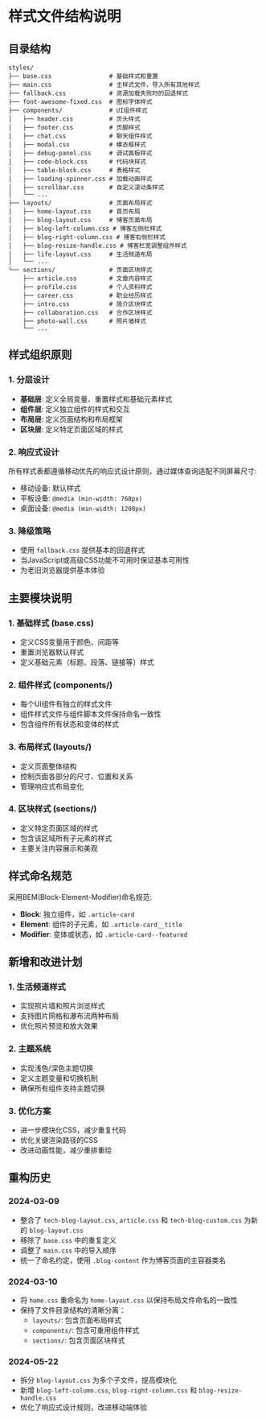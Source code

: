 # 样式文件结构说明

## 目录结构

```
styles/
├── base.css                # 基础样式和重置
├── main.css                # 主样式文件，导入所有其他样式
├── fallback.css            # 资源加载失败时的回退样式
├── font-awesome-fixed.css  # 图标字体样式
├── components/             # UI组件样式
│   ├── header.css          # 页头样式
│   ├── footer.css          # 页脚样式
│   ├── chat.css            # 聊天组件样式
│   ├── modal.css           # 模态框样式
│   ├── debug-panel.css     # 调试面板样式
│   ├── code-block.css      # 代码块样式
│   ├── table-block.css     # 表格样式
│   ├── loading-spinner.css # 加载动画样式
│   ├── scrollbar.css       # 自定义滚动条样式
│   └── ...
├── layouts/                # 页面布局样式
│   ├── home-layout.css     # 首页布局
│   ├── blog-layout.css     # 博客页面布局
│   ├── blog-left-column.css # 博客左侧栏样式
│   ├── blog-right-column.css # 博客右侧栏样式
│   ├── blog-resize-handle.css # 博客栏宽调整组件样式
│   ├── life-layout.css     # 生活频道布局
│   └── ...
└── sections/               # 页面区块样式
    ├── article.css         # 文章内容样式
    ├── profile.css         # 个人资料样式
    ├── career.css          # 职业经历样式
    ├── intro.css           # 简介区块样式
    ├── collaboration.css   # 合作区块样式
    ├── photo-wall.css      # 照片墙样式
    └── ...
```

## 样式组织原则

### 1. 分层设计

- **基础层**: 定义全局变量、重置样式和基础元素样式
- **组件层**: 定义独立组件的样式和交互
- **布局层**: 定义页面结构和布局框架
- **区块层**: 定义特定页面区域的样式

### 2. 响应式设计

所有样式表都遵循移动优先的响应式设计原则，通过媒体查询适配不同屏幕尺寸:

- 移动设备: 默认样式
- 平板设备: `@media (min-width: 768px)`
- 桌面设备: `@media (min-width: 1200px)`

### 3. 降级策略

- 使用 `fallback.css` 提供基本的回退样式
- 当JavaScript或高级CSS功能不可用时保证基本可用性
- 为老旧浏览器提供基本体验

## 主要模块说明

### 1. 基础样式 (base.css)

- 定义CSS变量用于颜色、间距等
- 重置浏览器默认样式
- 定义基础元素（标题、段落、链接等）样式

### 2. 组件样式 (components/)

- 每个UI组件有独立的样式文件
- 组件样式文件与组件脚本文件保持命名一致性
- 包含组件所有状态和变体的样式

### 3. 布局样式 (layouts/)

- 定义页面整体结构
- 控制页面各部分的尺寸、位置和关系
- 管理响应式布局变化

### 4. 区块样式 (sections/)

- 定义特定页面区域的样式
- 包含该区域所有子元素的样式
- 主要关注内容展示和美观

## 样式命名规范

采用BEM(Block-Element-Modifier)命名规范:

- **Block**: 独立组件，如 `.article-card`
- **Element**: 组件的子元素，如 `.article-card__title`
- **Modifier**: 变体或状态，如 `.article-card--featured`

## 新增和改进计划

### 1. 生活频道样式

- 实现照片墙和照片浏览样式
- 支持图片网格和瀑布流两种布局
- 优化照片预览和放大效果

### 2. 主题系统

- 实现浅色/深色主题切换
- 定义主题变量和切换机制
- 确保所有组件支持主题切换

### 3. 优化方案

- 进一步模块化CSS，减少重复代码
- 优化关键渲染路径的CSS
- 改进动画性能，减少重排重绘

## 重构历史

### 2024-03-09

- 整合了 `tech-blog-layout.css`, `article.css` 和 `tech-blog-custom.css` 为新的 `blog-layout.css`
- 移除了 `base.css` 中的重复定义
- 调整了 `main.css` 中的导入顺序
- 统一了命名约定，使用 `.blog-content` 作为博客页面的主容器类名 

### 2024-03-10

- 将 `home.css` 重命名为 `home-layout.css` 以保持布局文件命名的一致性
- 保持了文件目录结构的清晰分离：
  - `layouts/`: 包含页面布局样式
  - `components/`: 包含可重用组件样式
  - `sections/`: 包含页面区块样式

### 2024-05-22

- 拆分 `blog-layout.css` 为多个子文件，提高模块化
- 新增 `blog-left-column.css`, `blog-right-column.css` 和 `blog-resize-handle.css`
- 优化了响应式设计规则，改进移动端体验 